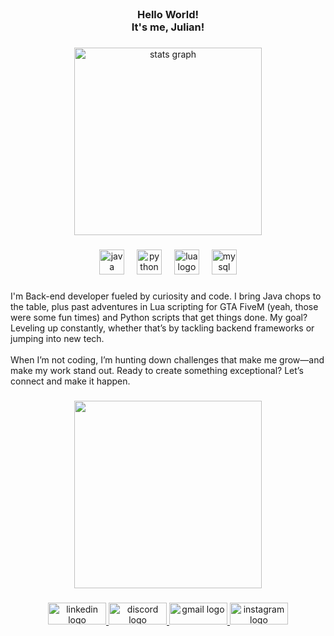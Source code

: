 <br clear="both">

<h3 align="center">Hello World!<br>It's me, Julian!</h3>

###

<div align="center">
  <img src="https://github-readme-stats.vercel.app/api?username=Maistrovicz-dev&hide_title=false&hide_rank=false&show_icons=true&include_all_commits=true&count_private=true&disable_animations=false&theme=dark&locale=en&hide_border=false&order=1" height="300" alt="stats graph"  />
</div>

###

<div align="center">
  <img src="https://cdn.jsdelivr.net/gh/devicons/devicon/icons/java/java-original.svg" height="40" alt="java logo"  />
  <img width="12" />
  <img src="https://cdn.jsdelivr.net/gh/devicons/devicon/icons/python/python-original.svg" height="40" alt="python logo"  />
  <img width="12" />
  <img src="https://cdn.jsdelivr.net/gh/devicons/devicon/icons/lua/lua-original.svg" height="40" alt="lua logo"  />
  <img width="12" />
  <img src="https://cdn.jsdelivr.net/gh/devicons/devicon/icons/mysql/mysql-original.svg" height="40" alt="mysql logo"  />
</div>

###

<p align="left">I'm Back-end developer fueled by curiosity and code. I bring Java chops to the table, plus past adventures in Lua scripting for GTA FiveM (yeah, those were some fun times) and Python scripts that get things done. My goal? Leveling up constantly, whether that’s by tackling backend frameworks or jumping into new tech.<br><br>When I’m not coding, I’m hunting down challenges that make me grow—and make my work stand out. Ready to create something exceptional? Let’s connect and make it happen.</p>

###

<div align="center">
  <img height="300" src="https://media1.giphy.com/media/v1.Y2lkPTc5MGI3NjExb3kzMWFwa3QxdWNxeTA0bjJ3a3l4a3lhdnExZGd6Ymd6ejA3MXV5eiZlcD12MV9pbnRlcm5hbF9naWZfYnlfaWQmY3Q9Zw/NKEt9elQ5cR68/giphy.webp"  />
</div>

###

<div align="center">
  <a href="https://www.linkedin.com/in/maistrovicz-dev/" target="_blank">
    <img src="https://raw.githubusercontent.com/maurodesouza/profile-readme-generator/master/src/assets/icons/social/linkedin/default.svg" width="93" height="35" alt="linkedin logo"  />
  </a>
  <a href="https://discord.com/casablancas.j" target="_blank">
    <img src="https://raw.githubusercontent.com/maurodesouza/profile-readme-generator/master/src/assets/icons/social/discord/default.svg" width="93" height="35" alt="discord logo"  />
  </a>
  <a href="Julianmaistrovicz@gmail.com" target="_blank">
    <img src="https://raw.githubusercontent.com/maurodesouza/profile-readme-generator/master/src/assets/icons/social/gmail/default.svg" width="93" height="35" alt="gmail logo"  />
  </a>
  <a href="instagram.com/julianmaistrovicz" target="_blank">
    <img src="https://raw.githubusercontent.com/maurodesouza/profile-readme-generator/master/src/assets/icons/social/instagram/default.svg" width="93" height="35" alt="instagram logo"  />
  </a>
</div>

###
